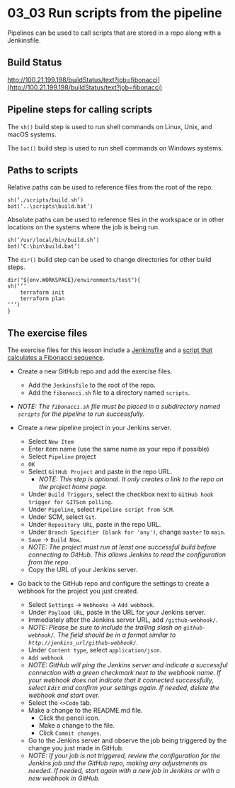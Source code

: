 # 03_03 Run scripts from the pipeline

Pipelines can be used to call scripts that are stored in a repo along with a Jenkinsfile.

## Build Status
[
http://100.21.199.198/buildStatus/text?job=fibonacci](http://100.21.199.198/buildStatus/text?job=fibonacci)
](http://100.21.199.198/buildStatus/text?job=fibonacci)

## Pipeline steps for calling scripts

The `sh()` build step is used to run shell commands on Linux, Unix, and macOS systems.

The `bat()` build step is used to run shell commands on Windows systems.

## Paths to scripts
Relative paths can be used to reference files from the root of the repo.
```
sh(‘./scripts/build.sh’)
bat(‘..\scripts\build.bat’)
```

Absolute paths can be used to reference files in the workspace or in other locations on the systems where the job is being run.
```
sh(‘/usr/local/bin/build.sh’)
bat(‘C:\bin\build.bat’)
```
The `dir()` build step can be used to change directories for other build steps.
```
dir("${env.WORKSPACE}/environments/test"){
sh(‘’’
    terraform init
    terraform plan
‘’’)
}
```

## The exercise files
The exercise files for this lesson include a [Jenkinsfile](./Jenkinsfile) and a [script that calculates a Fibonacci sequence](./fibonacci.sh).

- Create a new GitHub repo and add the exercise files.
  - Add the `Jenkinsfile` to the root of the repo.
  - Add the `fibonacci.sh` file to a directory named `scripts`.
  
- *NOTE: The `fibonacci.sh` file must be placed in a subdirectory named `scripts` for the pipeline to run successfully.*

- Create a new pipeline project in your Jenkins server.
    - Select `New Item`
    - Enter item name (use the same name as your repo if possible)
    - Select `Pipeline` project
    - `OK`
    - Select `GitHub Project` and paste in the repo URL.
      - *NOTE: This step is optional.  It only creates a link to the repo on the project home page.*
    - Under `Build Triggers`, select the checkbox next to `GitHub hook trigger for GITScm polling`.
    - Under `Pipeline`, select `Pipeline script from SCM`.
    - Under SCM, select `Git`.
    - Under `Repository URL`, paste in the repo URL.
    - Under `Branch Specifier (blank for 'any')`, change `master` to `main`.
    - `Save` &rarr; `Build Now`.
    - *NOTE: The project must run at least one successful build before connecting to GitHub.  This allows Jenkins to read the configuration from the repo.*
    - Copy the URL of your Jenkins server.

- Go back to the GitHub repo and configure the settings to create a webhook for the project you just created.
  - Select `Settings` &rarr; `Webhooks` &rarr; `Add webhook`.
  - Under `Payload URL`, paste in the URL for your Jenkins server.
  - Immediately after the Jenkins server URL, add `/github-webhook/`.
  - *NOTE: Please be sure to include the trailing slash on `github-webhook/`.  The field should be in a format similar to `http://jenkins_url/github-webhook/`.*
  - Under `Content type`, select `application/json`.
  - `Add webhook`
  - *NOTE: GitHub will ping the Jenkins server and indicate a successful connection with a green checkmark next to the webhook name.  If your webhook does not indicate that it connected successfully, select `Edit` and confirm your settings again.  If needed, delete the webhook and start over.*
  - Select the `<>Code` tab.
  - Make a change to the README.md file.
    - Click the pencil icon.
    - Make a change to the file.
    - Click `Commit changes`.
  - Go to the Jenkins server and observe the job being triggered by the change you just made in GitHub.
  - *NOTE: If your job is not triggered, review the configuration for the Jenkins job and the GitHub repo, making any adjustments as needed.  If needed, start again with a new job in Jenkins or with a new webhook in GitHub.*

